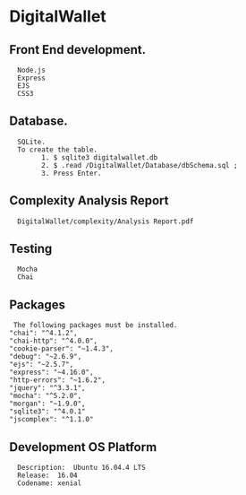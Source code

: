 # DigitalWallet


## Front End development.
      Node.js	
      Express	
      EJS
      CSS3


## Database.
      SQLite.
      To create the table.
            1. $ sqlite3 digitalwallet.db 
            2. $ .read /DigitalWallet/Database/dbSchema.sql ;
            3. Press Enter.
    
## Complexity Analysis Report
      DigitalWallet/complexity/Analysis Report.pdf
      

## Testing
      Mocha
      Chai
      
## Packages
     The following packages must be installed.
    "chai": "^4.1.2",
    "chai-http": "^4.0.0",
    "cookie-parser": "~1.4.3",
    "debug": "~2.6.9",
    "ejs": "~2.5.7",
    "express": "~4.16.0",
    "http-errors": "~1.6.2",
    "jquery": "^3.3.1",
    "mocha": "^5.2.0",
    "morgan": "~1.9.0",
    "sqlite3": "^4.0.1"
    "jscomplex": "^1.1.0"
 
## Development OS Platform
      Description:	Ubuntu 16.04.4 LTS
      Release:	16.04
      Codename:	xenial

   
